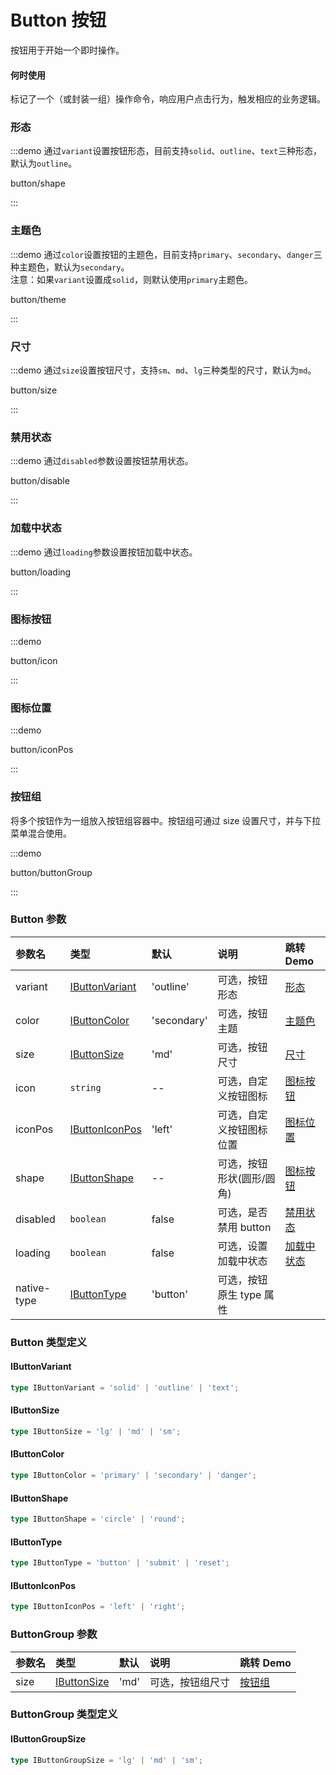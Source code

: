 # Button 按钮

按钮用于开始一个即时操作。

#### 何时使用

标记了一个（或封装一组）操作命令，响应用户点击行为，触发相应的业务逻辑。

### 形态

:::demo 通过`variant`设置按钮形态，目前支持`solid`、`outline`、`text`三种形态，默认为`outline`。

button/shape

:::

### 主题色

:::demo 通过`color`设置按钮的主题色，目前支持`primary`、`secondary`、`danger`三种主题色，默认为`secondary`。<br>注意：如果`variant`设置成`solid`，则默认使用`primary`主题色。

button/theme

:::

### 尺寸

:::demo 通过`size`设置按钮尺寸，支持`sm`、`md`、`lg`三种类型的尺寸，默认为`md`。

button/size

:::

### 禁用状态

:::demo 通过`disabled`参数设置按钮禁用状态。

button/disable

:::

### 加载中状态

:::demo 通过`loading`参数设置按钮加载中状态。

button/loading

:::

### 图标按钮

:::demo

button/icon

:::

### 图标位置

:::demo

button/iconPos

:::

### 按钮组

将多个按钮作为一组放入按钮组容器中。按钮组可通过 size 设置尺寸，并与下拉菜单混合使用。

:::demo

button/buttonGroup

:::

### Button 参数

| 参数名      | 类型                              | 默认        | 说明                      | 跳转 Demo                 |
| :---------- | :-------------------------------- | :---------- | :------------------------ | :------------------------ |
| variant     | [IButtonVariant](#ibuttonvariant) | 'outline'   | 可选，按钮形态            | [形态](#形态)             |
| color       | [IButtonColor](#ibuttoncolor)     | 'secondary' | 可选，按钮主题            | [主题色](#主题色)         |
| size        | [IButtonSize](#ibuttonsize)       | 'md'        | 可选，按钮尺寸            | [尺寸](#尺寸)             |
| icon        | `string`                          | --          | 可选，自定义按钮图标      | [图标按钮](#图标按钮)     |
| iconPos     | [IButtonIconPos](#ibuttoniconpos) | 'left'      | 可选，自定义按钮图标位置  | [图标位置](#图标位置)     |
| shape       | [IButtonShape](#ibuttonshape)     | --          | 可选，按钮形状(圆形/圆角) | [图标按钮](#图标按钮)     |
| disabled    | `boolean`                         | false       | 可选，是否禁用 button     | [禁用状态](#禁用状态)     |
| loading     | `boolean`                         | false       | 可选，设置加载中状态      | [加载中状态](#加载中状态) |
| native-type | [IButtonType](#ibuttontype)       | 'button'    | 可选，按钮原生 type 属性  |                           |

### Button 类型定义

#### IButtonVariant

```ts
type IButtonVariant = 'solid' | 'outline' | 'text';
```

#### IButtonSize

```ts
type IButtonSize = 'lg' | 'md' | 'sm';
```

#### IButtonColor

```ts
type IButtonColor = 'primary' | 'secondary' | 'danger';
```

#### IButtonShape

```ts
type IButtonShape = 'circle' | 'round';
```

#### IButtonType

```ts
type IButtonType = 'button' | 'submit' | 'reset';
```

#### IButtonIconPos

```ts
type IButtonIconPos = 'left' | 'right';
```

### ButtonGroup 参数

| 参数名 | 类型                             | 默认 | 说明             | 跳转 Demo         |
| :----- | :------------------------------- | :--- | :--------------- | :---------------- |
| size   | [IButtonSize](#ibuttongroupsize) | 'md' | 可选，按钮组尺寸 | [按钮组](#按钮组) |

### ButtonGroup 类型定义

#### IButtonGroupSize

```ts
type IButtonGroupSize = 'lg' | 'md' | 'sm';
```
